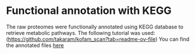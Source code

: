 # Functional annotation with KEGG
The raw proteomes were functionally annotated using KEGG database to retrieve metabolic pathways. The following tutorial was used: (https://github.com/takaram/kofam_scan?tab=readme-ov-file) 
You can find the annotated files [here]()
